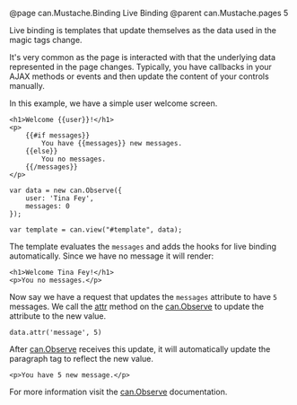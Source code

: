 @page can.Mustache.Binding Live Binding
@parent can.Mustache.pages 5

Live binding is templates that update themselves as the data 
used in the magic tags change.

It's very common as the page is interacted with that the underlying 
data represented in the page changes.  Typically, you have callbacks 
in your AJAX methods or events and then update the content of your 
controls manually.

In this example, we have a simple user welcome screen.

	<h1>Welcome {{user}}!</h1>
	<p>
		{{#if messages}}
			You have {{messages}} new messages.
		{{else}}
			You no messages.
		{{/messages}}
	</p>

	var data = new can.Observe({
		user: 'Tina Fey',
		messages: 0
	});

	var template = can.view("#template", data);

The template evaluates the `messages` and adds the hooks for live binding automatically.
Since we have no message it will render:

	<h1>Welcome Tina Fey!</h1>
	<p>You no messages.</p>

Now say we have a request that updates
the `messages` attribute to have `5` messages.  We 
call the [attr](can.Observe.prototype.attr) method on the [can.Observe](can.Observe) to update
the attribute to the new value.

	data.attr('message', 5)

After [can.Observe](can.Observe) receives this update, it will automatically
update the paragraph tag to reflect the new value.

	<p>You have 5 new message.</p>

For more information visit the [can.Observe](can.Observe) documentation.